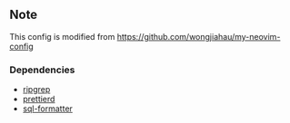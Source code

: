 ## Note

This config is modified from https://github.com/wongjiahau/my-neovim-config

### Dependencies

- [ripgrep](https://github.com/BurntSushi/ripgrep)
- [prettierd](https://github.com/fsouza/prettierd)
- [sql-formatter](https://github.com/sql-formatter-org/sql-formatter)
